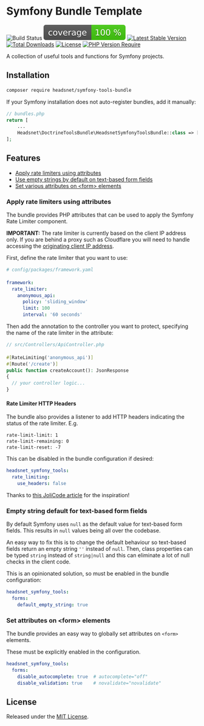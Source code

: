 Symfony Bundle Template
====

![Build Status](https://github.com/headsnet/symfony-tools-bundle/actions/workflows/ci.yml/badge.svg)
![Coverage](https://raw.githubusercontent.com/headsnet/symfony-tools-bundle/image-data/coverage.svg)
[![Latest Stable Version](https://poser.pugx.org/headsnet/symfony-tools-bundle/v)](//packagist.org/packages/headsnet/symfony-tools-bundle)
[![Total Downloads](https://poser.pugx.org/headsnet/symfony-tools-bundle/downloads)](//packagist.org/packages/headsnet/symfony-tools-bundle)
[![License](https://poser.pugx.org/headsnet/symfony-tools-bundle/license)](//packagist.org/packages/headsnet/symfony-tools-bundle)
[![PHP Version Require](http://poser.pugx.org/headsnet/symfony-tools-bundle/require/php)](//packagist.org/packages/headsnet/symfony-tools-bundle)

A collection of useful tools and functions for Symfony projects. 

## Installation

```bash
composer require headsnet/symfony-tools-bundle
```
If your Symfony installation does not auto-register bundles, add it manually:

```php
// bundles.php
return [
    ...
    Headsnet\DoctrineToolsBundle\HeadsnetSymfonyToolsBundle::class => ['all' => true],
];
```

## Features

- [Apply rate limiters using attributes](#apply-rate-limiters-using-attributes)
- [Use empty strings by default on text-based form fields](#empty-string-default-for-text-based-form-fields)
- [Set various attributes on &lt;form&gt; elements](#set-attributes-on-form-elements)

### Apply rate limiters using attributes

The bundle provides PHP attributes that can be used to apply the Symfony Rate Limiter component.

**IMPORTANT:** The rate limiter is currently based on the client IP address only. If you are behind a proxy such as 
Cloudflare you will need to handle accessing the 
[originating client IP address](https://symfony.com/doc/current/deployment/proxies.html).

First, define the rate limiter that you want to use:

```yaml
# config/packages/framework.yaml

framework:
  rate_limiter:
    anonymous_api:
      policy: 'sliding_window'
      limit: 100
      interval: '60 seconds'
```
Then add the annotation to the controller you want to protect, specifying the name of the rate limiter in the attribute:

```php
// src/Controllers/ApiController.php

#[RateLimiting('anonymous_api')]
#[Route('/create')]
public function createAccount(): JsonResponse
{
  // your controller logic...
}
```

#### Rate Limiter HTTP Headers

The bundle also provides a listener to add HTTP headers indicating the status of the rate limiter. E.g.

```
rate-limit-limit: 1
rate-limit-remaining: 0
rate-limit-reset: -7
```

This can be disabled in the bundle configuration if desired:

```yaml
headsnet_symfony_tools:
  rate_limiting:
    use_headers: false
```

Thanks to [this JoliCode article](https://jolicode.com/blog/rate-limit-your-symfony-apis) for the inspiration!

### Empty string default for text-based form fields

By default Symfony uses `null` as the default value for text-based form fields. This results in `null` values being all 
over the codebase. 

An easy way to fix this is to change the default behaviour so text-based fields return an empty string 
`''` instead of `null`. Then, class properties can be typed `string` instead of `string|null` and this 
can eliminate a lot of null checks in the client code.

This is an opinionated solution, so must be enabled in the bundle configuration:

```yaml
headsnet_symfony_tools:
  forms:
    default_empty_string: true
```

### Set attributes on &lt;form&gt; elements

The bundle provides an easy way to globally set attributes on `<form>` elements.

These must be explicitly enabled in the configuration.

```yaml
headsnet_symfony_tools:
  forms:
    disable_autocomplete: true  # autocomplete="off"
    disable_validation: true    # novalidate="novalidate"
```

## License

Released under the [MIT License](LICENSE).
